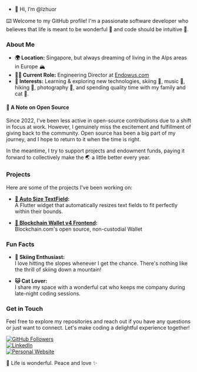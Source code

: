 - 👋 Hi, I’m @lzhuor  

⌨️ Welcome to my GitHub profile! I'm a passionate software developer who believes that life is meant to be wonderful 🌟 and code should be intuitive 🧩.

### About Me  

- **🌍 Location:** Singapore, but always dreaming of living in the Alps areas in Europe 🏔️  
- **👨‍💼 Current Role:** Engineering Director at [Endowus.com](https://endowus.com)  
- **🎯 Interests:** Learning & exploring new technologies, skiing 🎿, music 🎵, hiking 🚶, photography 📸, and spending quality time with my family and cat 🐾.  

#### 🌟 A Note on Open Source  
Since 2022, I've been less active in open-source contributions due to a shift in focus at work. However, I genuinely miss the excitement and fulfillment of giving back to the community. Open source has been a big part of my journey, and I hope to return to it when the time is right.  

In the meantime, I try to support projects and endowment funds, paying it forward to collectively make the 🌏 a little better every year.  

### Projects  

Here are some of the projects I've been working on:  

- **[📝 Auto Size TextField](https://github.com/lzhuor/auto_size_text_field):**  
  A Flutter widget that automatically resizes text fields to fit perfectly within their bounds.

- **[📝 Blockchain Wallet v4 Frontend](https://github.com/blockchain/blockchain-wallet-v4-frontend):**  
  Blockchain.com's open source, non-custodial Wallet

### Fun Facts  

- **🎿 Skiing Enthusiast:**  
  I love hitting the slopes whenever I get the chance. There's nothing like the thrill of skiing down a mountain!  

- **🐱 Cat Lover:**  
  I share my space with a wonderful cat who keeps me company during late-night coding sessions.  

### Get in Touch  

Feel free to explore my repositories and reach out if you have any questions or just want to connect. Let's make coding a delightful experience together!  

[![GitHub Followers](https://img.shields.io/github/followers/lzhuor?label=Follow&style=social)](https://github.com/lzhuor)  
[![LinkedIn](https://img.shields.io/badge/LinkedIn-Connect-blue)](https://www.linkedin.com/in/zhuoran-li/)  
[![Personal Website](https://img.shields.io/badge/Website-Visit-brightgreen)](https://zhuoran.li)  

🚀 Life is wonderful. Peace and love ✨
